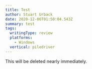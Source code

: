 ```yaml
---
title: Test
author: Stuart Urback
date: 2020-12-06T01:50:04.543Z
summary: test
tags:
  writingType: review
  platforms:
    - Windows
  vertical: piledriver
---
```

This will be deleted nearly immediately.